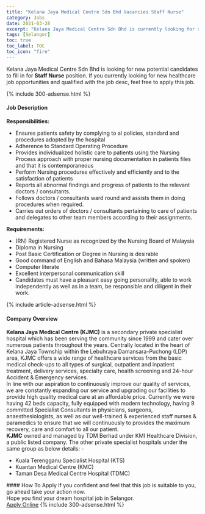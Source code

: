 ```yaml
---
title: "Kelana Jaya Medical Centre Sdn Bhd Vacancies Staff Nurse" 
category: Jobs 
date: 2021-03-28 
excerpt: "Kelana Jaya Medical Centre Sdn Bhd is currently looking for suitable person to fill in the Staff Nurse which positioned at Selangor" 
tags: [Selangor] 
toc: true 
toc_label: TOC 
toc_icon: "fire" 
--- 
```


<p>Kelana Jaya Medical Centre Sdn Bhd is looking for new potential candidates to fill in for <b>Staff Nurse</b> position. If you currently looking for new healthcare job opportunities and qualified with the job desc, feel free to apply this job.
</p>{% include 300-adsense.html %} 
<div><div><h4>Job Description</h4></div><div><div><span><div><div><strong>Responsibilities:</strong></div><ul><li>Ensures patients safety by complying to al policies, standard and procedures adopted by the hospital</li><li>Adherence to Standard Operating Procedure</li><li>Provides individualized holistic care to patients using the Nursing Process approach with proper nursing documentation in patients files and that it is contemporaneous</li><li>Perform Nursing procedures effectively and efficiently and to the satisfaction of patients</li><li>Reports all abnormal findings and progress of patients to the relevant doctors / consultants.</li><li>Follows doctors / consultants ward round and assists them in doing procedures when required.</li><li>Carries out orders of doctors / consultants pertaining to care of patients and delegates to other team members according to their assignments.</li></ul><div><strong>Requirements:</strong></div><ul><li>(RN) Registered Nurse as recognized by the Nursing Board of Malaysia</li><li>Diploma in Nursing</li><li>Post Basic Certification or Degree in Nursing is desirable</li><li>Good command of English and Bahasa Malaysia (written and spoken)</li><li>Computer literate</li><li>Excellent interpersonal communication skill</li><li>Candidates must have a pleasant easy going personality, able to work independently as well as in a team, be responsible and diligent in their work.</li></ul></div></span></div></div></div> 
{% include article-adsense.html %} 
<div><div><h4>Company Overview</h4></div><div><div><span><div><div>
<strong>Kelana Jaya Medical Centre (KJMC)</strong> is a secondary private specialist hospital which has been serving the community since 1999 and cater over numerous patients throughout the years. Centrally located in the heart of Kelana Jaya Township within the Lebuhraya Damansara-Puchong (LDP) area, KJMC offers a wide range of healthcare services from the basic medical check-ups to all types of surgical, outpatient and inpatient treatment, delivery services, specialty care, health screening and 24-hour Accident &amp; Emergency services.</div>
<div>
	In line with our aspiration to continuously improve our quality of services, we are constantly expanding our service and upgrading our facilities to provide high quality medical care at an affordable price. Currently we were having 42 beds capacity, fully equipped with modern technology, having 9 committed Specialist Consultants in physicians, surgeons, anaesthesiologists, as well as our well-trained &amp; experienced staff nurses &amp; paramedics to ensure that we will continuously to provides the maximum recovery, care and comfort to all our patient.</div>
<div>
<strong>KJMC</strong> owned and managed by TDM Berhad under KMI Healthcare Division, a public listed company. The other private specialist hospitals under the same group as below details: -</div>
<ul>
<li>
		Kuala Terengganu Specialist Hospital (KTS)</li>
<li>
		Kuantan Medical Centre (KMC)</li>
<li>
		Taman Desa Medical Centre Hospital (TDMC)</li>
</ul></div></span></div></div></div> 
#### How To Apply 
If you confident and feel that this job is suitable to you, go ahead take your action now. <br/> 
Hope you find your dream hospital job in Selangor. <br/> 
<a href="https://www.jobstreet.com.my/en/job/staff-nurse-4510223?jobId=jobstreet-my-job-4510223" class="btn btn--warning" target="_blank" rel="nofollow noopenner">Apply Online</a> 
{% include 300-adsense.html %} 